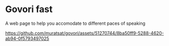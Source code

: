 # Govori fast

A web page to help you accomodate to different paces of speaking

https://github.com/muratsat/govori/assets/51270744/8ba50ff9-5288-4620-ab94-0f5793497025

